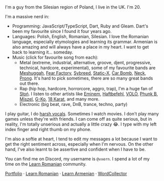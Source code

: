 I'm a guy from the Silesian region of Poland, I live in the UK. I'm 20.

I'm a massive nerd in:
- Programming: JavaScript/TypeScript, Dart, Ruby and Gleam. Dart's been my favourite since I found it four years ago.
- Languages: Polish, English, Romanian, Silesian. I love the Romanian language, especially etymologies and learning its grammar. Armenian is also amazing and will always have a place in my heart. I want to get back to learning it... someday.
- Music (click for favourite song from each):
  - Metal (extreme, industrial, alternative, groove, djent, progressive, technical, hardcore, experimental), some of my favourite bands are [Meshuggah](https://www.youtube.com/watch?v=xtO3VCu5wv4), [Fear Factory](https://youtu.be/cFa2vlET-oY&t=162), [Sybreed](https://www.youtube.com/watch?v=KzEyvg2rqf0), [Static-X](https://youtu.be/idBR1FcO3lM?si=VfdAbsmN4ThTow3G&t=79), [Car Bomb](https://www.youtube.com/watch?v=9ZfHjfvtjg4), [Neck](https://www.youtube.com/watch?v=PS2JQNIXIUM), [Prong](https://www.youtube.com/watch?v=5bXICIWpzeY). It's hard to pick sometimes, there are so many great bands out there. <!-- Without music, I wouldn't be who I am. -->
  - Rap (hip hop, hardcore, horrorcore, aggro, trap), I'm a huge fan of [Słoń](https://www.youtube.com/watch?v=gL0yQD1IcWA). I listen to other artists like [Eminem](https://www.youtube.com/watch?v=xVuYQCa9saw), [Haftbefehl](https://www.youtube.com/watch?v=AdLiqQQWdks), [VOLO](https://www.youtube.com/watch?v=ZitnLGRZcog), [Phunk B](https://www.youtube.com/watch?v=BAtGQQk3E20), [Miszel](https://www.youtube.com/watch?v=2DsnFscQu0w), [G-Ko](https://www.youtube.com/watch?v=IU2g2QuZBL4), [18 Karat](https://www.youtube.com/watch?v=qVh94dt-4iw), and many more.
  - Electronic (big beat, rave, DnB, trance, techno, party)

I play guitar, I do [harsh vocals](https://en.wikipedia.org/wiki/Death_growl). Sometimes I watch movies. I don't play many games unless they're with friends. I can come off as quite serious, but in reality, I'm totally unserious and actually a little crazy 😂. I type with my left index finger and right thumb on my phone.

I'm also a softie at heart, I tend to edit my messages a lot because I want to get the right sentiment across, especially when I'm nervous. On the other hand, I've also learnt to be assertive and confident when I have to be.

You can find me on Discord, my username is `@vxern`. I spend a lot of my time on the [Learn Romanian](https://learnromanian.co.uk) community.

[Portfolio](https://vxern.dev) · [Learn Romanian](https://learnromanian.co.uk) · [Learn Armenian](https://learnarmenian.co.uk) · [WordCollector](https://wordcollector.co.uk)
